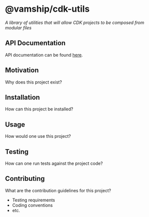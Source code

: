 # @vamship/cdk-utils

_A library of utilities that will allow CDK projects to be composed from modular files_

## API Documentation

API documentation can be found [here](https://vamship.github.io/cdk-utils).

## Motivation

Why does this project exist?

## Installation

How can this project be installed?

## Usage

How would one use this project?

## Testing

How can one run tests against the project code?

## Contributing

What are the contribution guidelines for this project?

-   Testing requirements
-   Coding conventions
-   etc.
